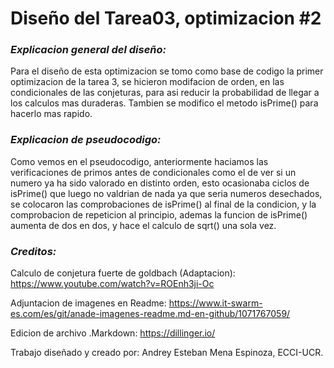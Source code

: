 # Diseño del Tarea03, optimizacion #2

### _Explicacion general del diseño:_
Para el diseño de esta optimizacion se tomo como base de codigo la primer optimizacion de la tarea 3, se hicieron modifacion de orden, en las condicionales de las conjeturas, para asi reducir la probabilidad de llegar a los calculos mas duraderas. Tambien se modifico el metodo isPrime() para hacerlo mas rapido.

### _Explicacion de pseudocodigo:_
Como vemos en el pseudocodigo, anteriormente haciamos las verificaciones de primos antes de condicionales como el de ver si un numero ya ha sido valorado en distinto orden, esto ocasionaba ciclos de isPrime() que luego no valdrian de nada ya que seria numeros desechados, se colocaron las comprobaciones de isPrime() al final de la condicion, y la comprobacion de repeticion al principio, ademas la funcion de isPrime() aumenta de dos en dos, y hace el calculo de sqrt() una sola vez.

### _Creditos:_
Calculo de conjetura fuerte de goldbach (Adaptacion):
https://www.youtube.com/watch?v=ROEnh3ji-Oc

Adjuntacion de imagenes en Readme:
https://www.it-swarm-es.com/es/git/anade-imagenes-readme.md-en-github/1071767059/

Edicion de archivo .Markdown:
https://dillinger.io/

Trabajo diseñado y creado por:
Andrey Esteban Mena Espinoza, ECCI-UCR.
